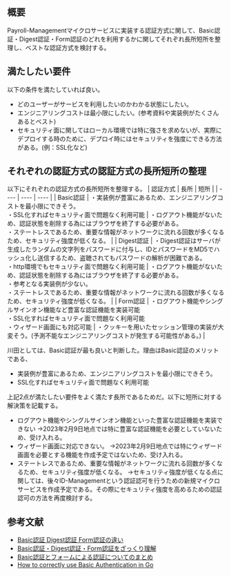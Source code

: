 ## 概要
Payroll-Managementマイクロサービスに実装する認証方式に関して、Basic認証・Digest認証・Form認証のどれを利用するかに関してそれぞれ長所短所を整理し、ベストな認証方式を検討する。

## 満たしたい要件
以下の条件を満たしていれば良い。
- どのユーザーがサービスを利用したいのかわかる状態にしたい。
- エンジニアリングコストは最小限にしたい。(参考資料や実装例がたくさんあるとベスト)
- セキュリティ面に関してはローカル環境では特に強さを求めないが、実際にデプロイする時のために、デプロイ時にはセキュリティを強度にできる方法がある。(例：SSL化など)

## それぞれの認証方式の認証方式の長所短所の整理
以下にそれぞれの認証方式の長所短所を整理する。
|  認証方式  |  長所  |  短所  |
| ---- | ---- | ---- |
|  Basic認証 |  ・実装例が豊富にあるため、エンジニアリングコストを最小限にできそう。<br>・SSL化すればセキュリティ面で問題なく利用可能  | ・ログアウト機能がないため、認証状態を削除する為にはブラウザを終了する必要がある。<br>・ステートレスであるため、重要な情報がネットワークに流れる回数が多くなるため、セキュリティ強度が低くなる。  |
|  Digest認証 |  ・Digest認証はサーバが生成したランダムの文字列をパスワードに付与し、IDとパスワードをMD5でハッシュ化し送信するため、盗聴されてもパスワードの解析が困難である。<br>・http環境でもセキュリティ面で問題なく利用可能 | ・ログアウト機能がないため、認証状態を削除する為にはブラウザを終了する必要がある。<br>・参考となる実装例が少ない。<br>・ステートレスであるため、重要な情報がネットワークに流れる回数が多くなるため、セキュリティ強度が低くなる。  |
|  Form認証 |  ・ログアウト機能やシングルサインオン機能など豊富な認証機能を実装可能<br>・SSL化すればセキュリティ面で問題なく利用可能<br>・ウィザード画面にも対応可能   | ・クッキーを用いたセッション管理の実装が大変そう。(予測不能なエンジニアリングコストが発生する可能性がある。) |

川田としては、Basic認証が最も良いと判断した。理由はBasic認証のメリットである、
- 実装例が豊富にあるため、エンジニアリングコストを最小限にできそう。
- SSL化すればセキュリティ面で問題なく利用可能

上記2点が満たしたい要件をよく満たす長所であるためだ。以下に短所に対する解決策を記載する。
- ログアウト機能やシングルサインオン機能といった豊富な認証機能を実装できない
→2023年2月9日地点では特に豊富な認証機能を必要としていないため、受け入れる。
- ウィザード画面に対応できない。
→2023年2月9日地点では特にウィザード画面を必要とする機能を作成予定ではないため、受け入れる。
- ステートレスであるため、重要な情報がネットワークに流れる回数が多くなるため、セキュリティ強度が低くなる。 
→セキュリティ強度が低くなる点に関しては、後々ID-Managementという認証認可を行うための新規マイクロサービスを作成予定である。その際にセキュリティ強度を高めるための認証認可の方法を再度検討する。

## 参考文献
- [Basic認証 Digest認証 Form認証の違い](https://medium-company.com/http認証方法の種類と違い/)
- [Basic認証・Digest認証・Form認証をざっくり理解](https://qiita.com/Threen/items/409971705767e2f89fb2)
- [Basic認証とフォームによる認証についてのまとめ](https://qiita.com/toshiya/items/e7dcc7610b15884b167e)
- [How to correctly use Basic Authentication in Go](https://www.alexedwards.net/blog/basic-authentication-in-go)